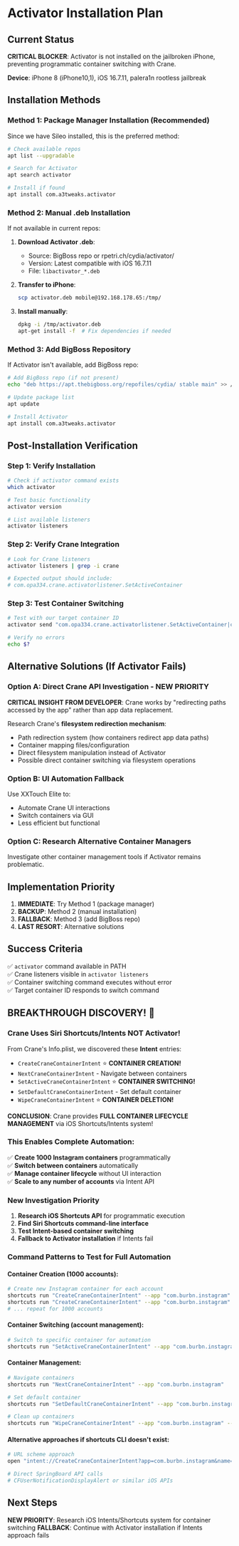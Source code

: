 # Activator Installation Plan

## Current Status
**CRITICAL BLOCKER**: Activator is not installed on the jailbroken iPhone, preventing programmatic container switching with Crane.

**Device**: iPhone 8 (iPhone10,1), iOS 16.7.11, palera1n rootless jailbreak

## Installation Methods

### Method 1: Package Manager Installation (Recommended)
Since we have Sileo installed, this is the preferred method:

```bash
# Check available repos
apt list --upgradable

# Search for Activator
apt search activator

# Install if found
apt install com.a3tweaks.activator
```

### Method 2: Manual .deb Installation
If not available in current repos:

1. **Download Activator .deb**:
   - Source: BigBoss repo or rpetri.ch/cydia/activator/
   - Version: Latest compatible with iOS 16.7.11
   - File: `libactivator_*.deb`

2. **Transfer to iPhone**:
   ```bash
   scp activator.deb mobile@192.168.178.65:/tmp/
   ```

3. **Install manually**:
   ```bash
   dpkg -i /tmp/activator.deb
   apt-get install -f  # Fix dependencies if needed
   ```

### Method 3: Add BigBoss Repository
If Activator isn't available, add BigBoss repo:

```bash
# Add BigBoss repo (if not present)
echo "deb https://apt.thebigboss.org/repofiles/cydia/ stable main" >> /etc/apt/sources.list.d/bigboss.list

# Update package list
apt update

# Install Activator
apt install com.a3tweaks.activator
```

## Post-Installation Verification

### Step 1: Verify Installation
```bash
# Check if activator command exists
which activator

# Test basic functionality
activator version

# List available listeners
activator listeners
```

### Step 2: Verify Crane Integration
```bash
# Look for Crane listeners
activator listeners | grep -i crane

# Expected output should include:
# com.opa334.crane.activatorlistener.SetActiveContainer
```

### Step 3: Test Container Switching
```bash
# Test with our target container ID
activator send "com.opa334.crane.activatorlistener.SetActiveContainer|com.burbn.instagram|8-2B33-4AC6-9C5F-9D90B5D4F63A|"

# Verify no errors
echo $?
```

## Alternative Solutions (If Activator Fails)

### Option A: Direct Crane API Investigation - **NEW PRIORITY**
**CRITICAL INSIGHT FROM DEVELOPER**: Crane works by "redirecting paths accessed by the app" rather than app data replacement.

Research Crane's **filesystem redirection mechanism**:
- Path redirection system (how containers redirect app data paths)
- Container mapping files/configuration
- Direct filesystem manipulation instead of Activator
- Possible direct container switching via filesystem operations

### Option B: UI Automation Fallback
Use XXTouch Elite to:
- Automate Crane UI interactions
- Switch containers via GUI
- Less efficient but functional

### Option C: Research Alternative Container Managers
Investigate other container management tools if Activator remains problematic.

## Implementation Priority

1. **IMMEDIATE**: Try Method 1 (package manager)
2. **BACKUP**: Method 2 (manual installation) 
3. **FALLBACK**: Method 3 (add BigBoss repo)
4. **LAST RESORT**: Alternative solutions

## Success Criteria
✅ `activator` command available in PATH  
✅ Crane listeners visible in `activator listeners`  
✅ Container switching command executes without error  
✅ Target container ID responds to switch command

## BREAKTHROUGH DISCOVERY! 🎯

### Crane Uses Siri Shortcuts/Intents NOT Activator!

From Crane's Info.plist, we discovered these **Intent** entries:
- `CreateCraneContainerIntent` ⭐ **CONTAINER CREATION!**
- `NextCraneContainerIntent` - Navigate between containers
- `SetActiveCraneContainerIntent` ⭐ **CONTAINER SWITCHING!**
- `SetDefaultCraneContainerIntent` - Set default container
- `WipeCraneContainerIntent` ⭐ **CONTAINER DELETION!**

**CONCLUSION**: Crane provides **FULL CONTAINER LIFECYCLE MANAGEMENT** via iOS Shortcuts/Intents system!

### This Enables Complete Automation:
✅ **Create 1000 Instagram containers** programmatically  
✅ **Switch between containers** automatically  
✅ **Manage container lifecycle** without UI interaction  
✅ **Scale to any number of accounts** via Intent API

### New Investigation Priority
1. **Research iOS Shortcuts API** for programmatic execution
2. **Find Siri Shortcuts command-line interface** 
3. **Test Intent-based container switching**
4. **Fallback to Activator installation** if Intents fail

### Command Patterns to Test for Full Automation

#### Container Creation (1000 accounts):
```bash
# Create new Instagram container for each account
shortcuts run "CreateCraneContainerIntent" --app "com.burbn.instagram" --name "account_001"
shortcuts run "CreateCraneContainerIntent" --app "com.burbn.instagram" --name "account_002"
# ... repeat for 1000 accounts
```

#### Container Switching (account management):
```bash
# Switch to specific container for automation
shortcuts run "SetActiveCraneContainerIntent" --app "com.burbn.instagram" --container "account_001"
```

#### Container Management:
```bash
# Navigate containers
shortcuts run "NextCraneContainerIntent" --app "com.burbn.instagram"

# Set default container  
shortcuts run "SetDefaultCraneContainerIntent" --app "com.burbn.instagram" --container "account_001"

# Clean up containers
shortcuts run "WipeCraneContainerIntent" --app "com.burbn.instagram" --container "account_999"
```

#### Alternative approaches if shortcuts CLI doesn't exist:
```bash
# URL scheme approach
open "intent://CreateCraneContainerIntent?app=com.burbn.instagram&name=account_001"

# Direct SpringBoard API calls
# CFUserNotificationDisplayAlert or similar iOS APIs
```

## Next Steps
**NEW PRIORITY**: Research iOS Intents/Shortcuts system for container switching
**FALLBACK**: Continue with Activator installation if Intents approach fails 